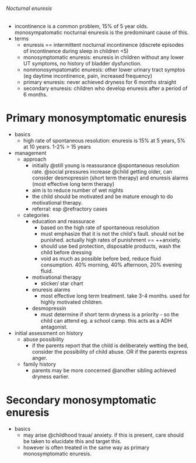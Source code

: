 ###### Nocturnal enuresis
- incontinence is a common problem, 15% of 5 year olds. monosympatomatic nocturnal enuresis is the predominant cause of this. 
- terms
    + enuresis == intermittent nocturnal incontinence (discrete episodes of incontinence during sleep in children <5)
    + monosymptomatic enuresis: enuresis in children without any lower UT symptoms, no history of bladder dysfunction. 
    + nonmonosympatomatic enuresis: other lower urinary tract symptos (eg daytime incontinence, pain, increased frequency)
    + primary enuresis: never achieved dryness for 6 months straight
    + secondary enuresis: children who develop enuresis after a period of 6 months.

# Primary monosymptomatic enuresis
- basics
    + high rate of spontaneous resolution: enuresis is 15% at 5 years, 5% at 10 years. 1-2% > 15 years
- management
    + approach
        * initially @still young is reassurance @spontaneous resolution rate. @social pressures increase @child getting older, can consider desmopressin (short term therapy) and enuresis alarms (most effective long term therapy)
        * aim is to reduce number of wet nights
        * the child should be motivated and be mature enough to do motivational therapy.
        * referral: esp @refractory cases
    + categories
        * education and reassurace
            - based on the high rate of spontaneous resolution
            - must emphasize that it is not the child's fault. should not be punished. actually high rates of punishment == ++anxiety.
            - should use bed protection, disposable products, wash the child before dressing
            - void as much as possible before bed, reduce fluid consumption. 40% morning, 40% afternoon, 20% evening fluid. 
        * motivational therapy
            - sticker/ star chart
        * enuresis alarms
            - most effective long term treatment. take 3-4 months. used for highly motivated children. 
        * desmopressin
            - must determine if short term dryness is a priority - so the child can attend eg. a school camp. this acts as a ADH antagonist.
- initial assessment on history
    + abuse possibility
        * if the parents report that the child is deliberately wetting the bed, consider the possibility of child abuse. OR if the parents express anger.
    + family history   
        * parents may be more concerned @another sibling achieved dryness earlier. 


# Secondary monosymptomatic enuresis
- basics
    + may arise @childhood traua/ anxiety. if this is present, care should be taken to elucidate this and target this. 
    + however is often treated in the same way as primary monosymptomatic enuresis.

